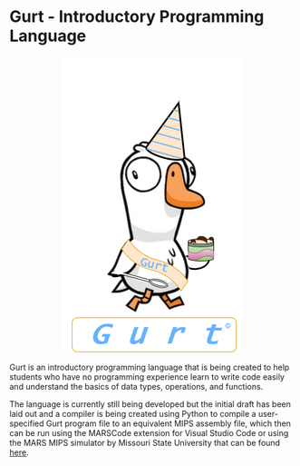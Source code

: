 # Gurt - Introductory Programming Language

   <p align="center">
     <img width="324" height="522" src="https://github.com/robertwood68/Gurt/blob/main/Logo%20Files/GurtLogo2.png?raw=true">
   </p>
   
Gurt is an introductory programming language that is being created to help students who have no programming experience learn to write code easily and understand the basics of data types, operations, and functions.

The language is currently still being developed but the initial draft has been laid out and a compiler is being created using Python to compile a user-specified Gurt program file to an equivalent MIPS assembly file, which then can be run using the MARSCode extension for Visual Studio Code or using the MARS MIPS simulator by Missouri State University that can be found [here](https://courses.missouristate.edu/kenvollmar/mars/download.htm).
